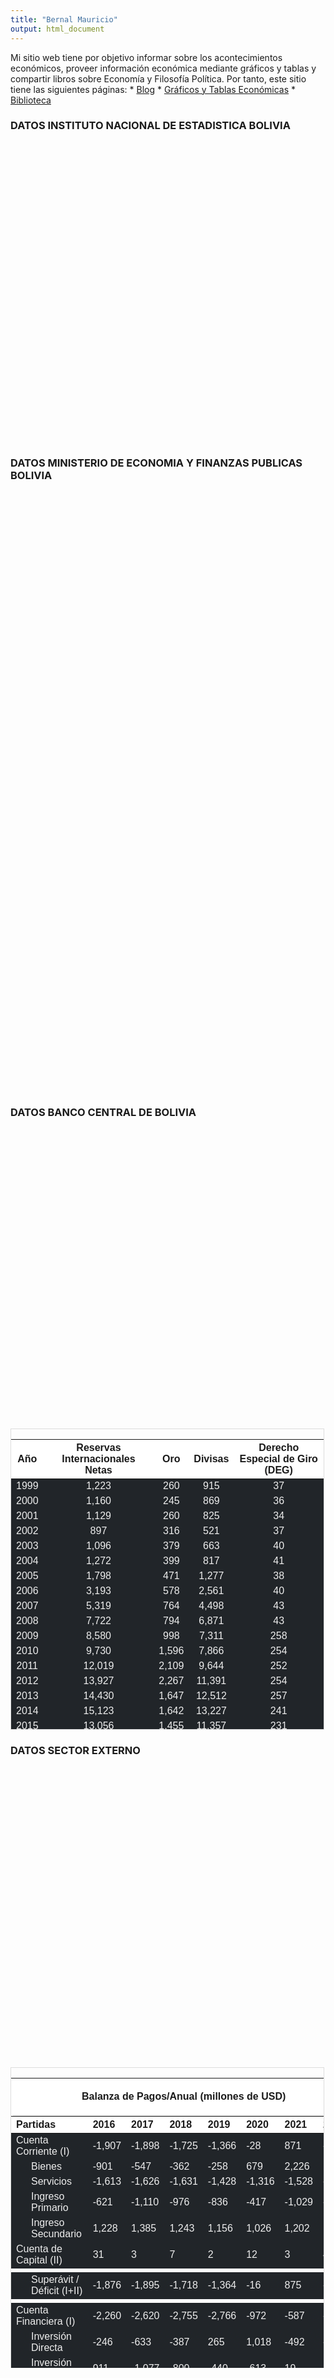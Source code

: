 ```yaml
---
title: "Bernal Mauricio"
output: html_document
---
```


<script src="/rmarkdown-libs/htmlwidgets/htmlwidgets.js"></script>
<script src="/rmarkdown-libs/jquery/jquery.min.js"></script>
<link href="/rmarkdown-libs/dygraphs/dygraph.css" rel="stylesheet" />
<script src="/rmarkdown-libs/dygraphs/dygraph-combined.js"></script>
<script src="/rmarkdown-libs/dygraphs/shapes.js"></script>
<script src="/rmarkdown-libs/moment/moment.js"></script>
<script src="/rmarkdown-libs/moment-timezone/moment-timezone-with-data.js"></script>
<script src="/rmarkdown-libs/moment-fquarter/moment-fquarter.min.js"></script>
<script src="/rmarkdown-libs/dygraphs-binding/dygraphs.js"></script>
<script src="/rmarkdown-libs/Dygraph.Plugins.Crosshair/crosshair.js"></script>
<script src="/rmarkdown-libs/htmlwidgets/htmlwidgets.js"></script>
<script src="/rmarkdown-libs/jquery/jquery.min.js"></script>
<link href="/rmarkdown-libs/dygraphs/dygraph.css" rel="stylesheet" />
<script src="/rmarkdown-libs/dygraphs/dygraph-combined.js"></script>
<script src="/rmarkdown-libs/dygraphs/shapes.js"></script>
<script src="/rmarkdown-libs/moment/moment.js"></script>
<script src="/rmarkdown-libs/moment-timezone/moment-timezone-with-data.js"></script>
<script src="/rmarkdown-libs/moment-fquarter/moment-fquarter.min.js"></script>
<script src="/rmarkdown-libs/dygraphs-binding/dygraphs.js"></script>
<script src="/rmarkdown-libs/Dygraph.Plugins.Crosshair/crosshair.js"></script>
<script src="/rmarkdown-libs/htmlwidgets/htmlwidgets.js"></script>
<script src="/rmarkdown-libs/jquery/jquery.min.js"></script>
<link href="/rmarkdown-libs/dygraphs/dygraph.css" rel="stylesheet" />
<script src="/rmarkdown-libs/dygraphs/dygraph-combined.js"></script>
<script src="/rmarkdown-libs/dygraphs/shapes.js"></script>
<script src="/rmarkdown-libs/moment/moment.js"></script>
<script src="/rmarkdown-libs/moment-timezone/moment-timezone-with-data.js"></script>
<script src="/rmarkdown-libs/moment-fquarter/moment-fquarter.min.js"></script>
<script src="/rmarkdown-libs/dygraphs-binding/dygraphs.js"></script>
<script src="/rmarkdown-libs/Dygraph.Plugins.Crosshair/crosshair.js"></script>
<script src="/rmarkdown-libs/htmlwidgets/htmlwidgets.js"></script>
<script src="/rmarkdown-libs/jquery/jquery.min.js"></script>
<link href="/rmarkdown-libs/dygraphs/dygraph.css" rel="stylesheet" />
<script src="/rmarkdown-libs/dygraphs/dygraph-combined.js"></script>
<script src="/rmarkdown-libs/dygraphs/shapes.js"></script>
<script src="/rmarkdown-libs/moment/moment.js"></script>
<script src="/rmarkdown-libs/moment-timezone/moment-timezone-with-data.js"></script>
<script src="/rmarkdown-libs/moment-fquarter/moment-fquarter.min.js"></script>
<script src="/rmarkdown-libs/dygraphs-binding/dygraphs.js"></script>
<script src="/rmarkdown-libs/Dygraph.Plugins.Crosshair/crosshair.js"></script>
<script src="/rmarkdown-libs/kePrint/kePrint.js"></script>
<link href="/rmarkdown-libs/lightable/lightable.css" rel="stylesheet" />
<script src="/rmarkdown-libs/htmlwidgets/htmlwidgets.js"></script>
<script src="/rmarkdown-libs/jquery/jquery.min.js"></script>
<link href="/rmarkdown-libs/dygraphs/dygraph.css" rel="stylesheet" />
<script src="/rmarkdown-libs/dygraphs/dygraph-combined.js"></script>
<script src="/rmarkdown-libs/dygraphs/shapes.js"></script>
<script src="/rmarkdown-libs/moment/moment.js"></script>
<script src="/rmarkdown-libs/moment-timezone/moment-timezone-with-data.js"></script>
<script src="/rmarkdown-libs/moment-fquarter/moment-fquarter.min.js"></script>
<script src="/rmarkdown-libs/dygraphs-binding/dygraphs.js"></script>
<script src="/rmarkdown-libs/Dygraph.Plugins.Crosshair/crosshair.js"></script>
<script src="/rmarkdown-libs/kePrint/kePrint.js"></script>
<link href="/rmarkdown-libs/lightable/lightable.css" rel="stylesheet" />
<script src="/rmarkdown-libs/htmlwidgets/htmlwidgets.js"></script>
<script src="/rmarkdown-libs/jquery/jquery.min.js"></script>
<link href="/rmarkdown-libs/dygraphs/dygraph.css" rel="stylesheet" />
<script src="/rmarkdown-libs/dygraphs/dygraph-combined.js"></script>
<script src="/rmarkdown-libs/dygraphs/shapes.js"></script>
<script src="/rmarkdown-libs/moment/moment.js"></script>
<script src="/rmarkdown-libs/moment-timezone/moment-timezone-with-data.js"></script>
<script src="/rmarkdown-libs/moment-fquarter/moment-fquarter.min.js"></script>
<script src="/rmarkdown-libs/dygraphs-binding/dygraphs.js"></script>
<script src="/rmarkdown-libs/Dygraph.Plugins.Crosshair/crosshair.js"></script>

Mi sitio web tiene por objetivo informar sobre los acontecimientos económicos, proveer información económica mediante gráficos y tablas y compartir libros sobre Economía y Filosofía Política.
Por tanto, este sitio tiene las siguientes páginas:
\* [Blog](https://hugo-js-bermau.netlify.app/blog/)
\* [Gráficos y Tablas Económicas](https://hugo-js-bermau.netlify.app/graficos/)
\* [Biblioteca](https://hugo-js-bermau.netlify.app/biblioteca/)

### DATOS INSTITUTO NACIONAL DE ESTADISTICA BOLIVIA

<div class="dygraphs html-widget html-fill-item-overflow-hidden html-fill-item" id="htmlwidget-1" style="width:600px;height:480px;"></div>
<script type="application/json" data-for="htmlwidget-1">{"x":{"attrs":{"axes":{"x":{"pixelsPerLabel":60,"drawAxis":true,"drawGrid":false},"y":{"drawAxis":true,"axisLabelFormatter":"function(v){return (v*1).toFixed(0) + '%'}","valueFormatter":"function(v){return (v*1).toFixed(1) + '%'}","gridLineColor":"#4a4a4a"}},"series":{"Producto Interno Bruto":{"axis":"y"}},"title":"Crecimiento del PIB /Anual","labels":["year","Producto Interno Bruto"],"retainDateWindow":false,"colors":["green","green"],"legend":"onmouseover","labelsDivWidth":300,"labelsShowZeroValues":true,"labelsSeparateLines":false,"stackedGraph":true,"fillGraph":false,"fillAlpha":0.15,"stepPlot":false,"drawPoints":false,"pointSize":1,"drawGapEdgePoints":false,"connectSeparatedPoints":false,"strokeWidth":1,"strokeBorderColor":"white","colorValue":0.5,"colorSaturation":1,"includeZero":false,"drawAxesAtZero":false,"logscale":false,"axisTickSize":3,"axisLineColor":"#98918B","axisLineWidth":0.3,"axisLabelColor":"black","axisLabelFontSize":14,"axisLabelWidth":60,"drawGrid":true,"gridLineWidth":0.3,"rightGap":5,"digitsAfterDecimal":2,"labelsKMB":false,"labelsKMG2":false,"labelsUTC":false,"maxNumberWidth":6,"animatedZooms":false,"mobileDisableYTouch":true,"disableZoom":false,"showRangeSelector":true,"rangeSelectorHeight":30,"rangeSelectorPlotFillColor":" #A7B1C4","rangeSelectorPlotStrokeColor":"#808FAB","interactionModel":"Dygraph.Interaction.defaultModel","highlightCircleSize":3,"highlightSeriesBackgroundAlpha":1,"highlightSeriesOpts":[],"hideOverlayOnMouseOut":true},"scale":"yearly","annotations":[],"shadings":[],"events":[],"format":"date","data":[["1989-12-31T00:00:00.000Z","1990-12-31T00:00:00.000Z","1991-12-31T00:00:00.000Z","1992-12-31T00:00:00.000Z","1993-12-31T00:00:00.000Z","1994-12-31T00:00:00.000Z","1995-12-31T00:00:00.000Z","1996-12-31T00:00:00.000Z","1997-12-31T00:00:00.000Z","1998-12-31T00:00:00.000Z","1999-12-31T00:00:00.000Z","2000-12-31T00:00:00.000Z","2001-12-31T00:00:00.000Z","2002-12-31T00:00:00.000Z","2003-12-31T00:00:00.000Z","2004-12-31T00:00:00.000Z","2005-12-31T00:00:00.000Z","2006-12-31T00:00:00.000Z","2007-12-31T00:00:00.000Z","2008-12-31T00:00:00.000Z","2009-12-31T00:00:00.000Z","2010-12-31T00:00:00.000Z","2011-12-31T00:00:00.000Z","2012-12-31T00:00:00.000Z","2013-12-31T00:00:00.000Z","2014-12-31T00:00:00.000Z","2015-12-31T00:00:00.000Z","2016-12-31T00:00:00.000Z","2017-12-31T00:00:00.000Z","2018-12-31T00:00:00.000Z","2019-12-31T00:00:00.000Z","2020-12-31T00:00:00.000Z","2021-12-31T00:00:00.000Z","2022-12-31T00:00:00.000Z"],[3.79012673018546,4.63578742785156,5.26652650784463,1.64649835112229,4.26929628057804,4.66726520846727,4.67827609842815,4.36134207264907,4.95420882852549,5.02935466664398,0.426885374917307,2.50781003055309,1.68380044890539,2.48556655701579,2.71133873199174,4.17329541194607,4.42143313990608,4.79700875343545,4.56438445803449,6.1484978098012,3.35699942996437,4.12672274748644,5.20409230834891,5.12227576703268,6.79601124133491,5.46056967606503,4.85718723239255,4.2639208375443,4.19520630106771,4.22362351118875,2.21670577750368,-8.73788443399135,6.10580422520928,3.47762474212663]],"fixedtz":false,"tzone":"UTC","plugins":{"Crosshair":{"direction":"vertical"}}},"evals":["attrs.axes.y.axisLabelFormatter","attrs.axes.y.valueFormatter","attrs.interactionModel"],"jsHooks":[]}</script>

### DATOS MINISTERIO DE ECONOMIA Y FINANZAS PUBLICAS BOLIVIA

<div class="dygraphs html-widget html-fill-item-overflow-hidden html-fill-item" id="htmlwidget-2" style="width:500px;height:480px;"></div>
<script type="application/json" data-for="htmlwidget-2">{"x":{"attrs":{"axes":{"x":{"pixelsPerLabel":60,"drawAxis":true,"drawGrid":false},"y":{"drawAxis":true,"axisLabelFormatter":"function(d){return d.toString().replace(/\\B(?=(\\d{3})+(?!\\d))/g, \",\");}","valueFormatter":"function(d){return Math.round(d).toString().replace(/\\B(?=(\\d{3})+(?!\\d))/g, \",\");}","gridLineColor":"#4a4a4a"}},"series":{"Egresos Totales":{"axis":"y","fillGraph":false},"Ingresos Totales":{"axis":"y","fillGraph":true}},"title":"Ingresos y Egresos Estatales /Anual (millones de BOB)","labels":["year","Egresos Totales","Ingresos Totales"],"retainDateWindow":false,"colors":["red","green"],"legend":"onmouseover","labelsDivWidth":500,"labelsShowZeroValues":true,"labelsSeparateLines":false,"stackedGraph":false,"fillGraph":false,"fillAlpha":0.15,"stepPlot":false,"drawPoints":false,"pointSize":1,"drawGapEdgePoints":false,"connectSeparatedPoints":false,"strokeWidth":1,"strokeBorderColor":"white","colorValue":0.5,"colorSaturation":1,"includeZero":false,"drawAxesAtZero":false,"logscale":false,"axisTickSize":3,"axisLineColor":"#98918B","axisLineWidth":0.3,"axisLabelColor":"black","axisLabelFontSize":14,"axisLabelWidth":60,"drawGrid":true,"gridLineWidth":0.3,"rightGap":5,"digitsAfterDecimal":2,"labelsKMB":false,"labelsKMG2":false,"labelsUTC":false,"maxNumberWidth":6,"animatedZooms":false,"mobileDisableYTouch":true,"disableZoom":false,"showRangeSelector":true,"rangeSelectorHeight":30,"rangeSelectorPlotFillColor":" #A7B1C4","rangeSelectorPlotStrokeColor":"#808FAB","interactionModel":"Dygraph.Interaction.defaultModel","highlightCircleSize":3,"highlightSeriesBackgroundAlpha":1,"highlightSeriesOpts":[],"hideOverlayOnMouseOut":true},"scale":"yearly","annotations":[],"shadings":[],"events":[],"format":"date","data":[["1990-12-31T00:00:00.000Z","1991-12-31T00:00:00.000Z","1992-12-31T00:00:00.000Z","1993-12-31T00:00:00.000Z","1994-12-31T00:00:00.000Z","1995-12-31T00:00:00.000Z","1996-12-31T00:00:00.000Z","1997-12-31T00:00:00.000Z","1998-12-31T00:00:00.000Z","1999-12-31T00:00:00.000Z","2000-12-31T00:00:00.000Z","2001-12-31T00:00:00.000Z","2002-12-31T00:00:00.000Z","2003-12-31T00:00:00.000Z","2004-12-31T00:00:00.000Z","2005-12-31T00:00:00.000Z","2006-12-31T00:00:00.000Z","2007-12-31T00:00:00.000Z","2008-12-31T00:00:00.000Z","2009-12-31T00:00:00.000Z","2010-12-31T00:00:00.000Z","2011-12-31T00:00:00.000Z","2012-12-31T00:00:00.000Z","2013-12-31T00:00:00.000Z","2014-12-31T00:00:00.000Z","2015-12-31T00:00:00.000Z","2016-12-31T00:00:00.000Z","2017-12-31T00:00:00.000Z","2018-12-31T00:00:00.000Z","2019-12-31T00:00:00.000Z","2020-12-31T00:00:00.000Z","2021-12-31T00:00:00.000Z","2022-12-31T00:00:00.000Z"],[5089.4,6634.1,7887.8,9104.8,10074,11045.83,12155.5965978947,14123.6828341,16832.17675,17375.8795019716,19434.400125,20074.8232722,20716.1049884531,22717.9386080218,23710.36240702,26088.2821442015,31727.785182537,43144.35692716,54478.22036542,56584.0982506283,59256.629276,74232.534993,84702.0382808057,102362.656401542,124946.703287075,124774.074000489,117654.891352342,124561.857717032,130361.705566591,127461.099933505,117567.515966802,125674.292781624,139301.597838412],[4415,5819.6,6927.2,7620.8,9248.6,10463.02,11428.67,12684.905,14653.87,15703.3441257216,17493.454,16406.535,15708.3893779931,17838.0930480918,19850.69520676,24368.1073764,35859.72586053,44929.7211962,58394.4687256,56693.31243591,61572.361588,75614.56758536,87989.99535412,103738.754344546,117277.51707946,109041.38967022,100772.30039662,104283.81684302,107691.49696194,107056.33629852,85491.5871799276,99728.61092366,117727.542368]],"fixedtz":false,"tzone":"UTC","plugins":{"Crosshair":{"direction":"vertical"}}},"evals":["attrs.axes.y.axisLabelFormatter","attrs.axes.y.valueFormatter","attrs.interactionModel"],"jsHooks":[]}</script>
<div class="dygraphs html-widget html-fill-item-overflow-hidden html-fill-item" id="htmlwidget-3" style="width:500px;height:480px;"></div>
<script type="application/json" data-for="htmlwidget-3">{"x":{"attrs":{"axes":{"x":{"pixelsPerLabel":60,"drawAxis":true,"drawGrid":false},"y":{"drawAxis":true,"axisLabelFormatter":"function(d){return d.toString().replace(/\\B(?=(\\d{3})+(?!\\d))/g, \",\");}","valueFormatter":"function(d){return Math.round(d).toString().replace(/\\B(?=(\\d{3})+(?!\\d))/g, \",\");}","gridLineColor":"#4a4a4a"}},"series":{"Superávit / Déficit Corriente":{"axis":"y","plotter":"/**\n * Bar Chart plotter is adapted from http://dygraphs.com/tests/plotters.html\n */\nfunction barSeriesPlotter(e) {\n  var g = e.dygraph;\n  var ctx = e.drawingContext;\n  var points = e.points;\n  var axis = g.attr_(\"axis\", e.setName);\n  var y_bottom = g.toDomYCoord(0, axis == \"y2\" ? 1 : 0);\n\n  ctx.fillStyle = e.color;\n  ctx.strokeStyle = e.color;\n\n  // Find the minimum separation between x-values.\n  // This determines the bar width.\n  var min_sep = Infinity;\n  for (var i = 1; i < points.length; i++) {\n    var sep = points[i].canvasx - points[i - 1].canvasx;\n    if (sep < min_sep) min_sep = sep;\n  }\n  var bar_width = Math.floor(2.0 / 3 * min_sep);\n\n  // Do the actual plotting.\n  for (var i = 0; i < points.length; i++) {\n    var p = points[i];\n    var center_x = p.canvasx;\n\n    ctx.fillRect(center_x - bar_width / 2, p.canvasy,\n      bar_width, y_bottom - p.canvasy);\n\n    ctx.strokeRect(center_x - bar_width / 2, p.canvasy,\n      bar_width, y_bottom - p.canvasy);\n  }\n}\n"},"Superávit / Déficit Total":{"axis":"y","plotter":"/**\n * Bar Chart plotter is adapted from http://dygraphs.com/tests/plotters.html\n */\nfunction barSeriesPlotter(e) {\n  var g = e.dygraph;\n  var ctx = e.drawingContext;\n  var points = e.points;\n  var axis = g.attr_(\"axis\", e.setName);\n  var y_bottom = g.toDomYCoord(0, axis == \"y2\" ? 1 : 0);\n\n  ctx.fillStyle = e.color;\n  ctx.strokeStyle = e.color;\n\n  // Find the minimum separation between x-values.\n  // This determines the bar width.\n  var min_sep = Infinity;\n  for (var i = 1; i < points.length; i++) {\n    var sep = points[i].canvasx - points[i - 1].canvasx;\n    if (sep < min_sep) min_sep = sep;\n  }\n  var bar_width = Math.floor(2.0 / 3 * min_sep);\n\n  // Do the actual plotting.\n  for (var i = 0; i < points.length; i++) {\n    var p = points[i];\n    var center_x = p.canvasx;\n\n    ctx.fillRect(center_x - bar_width / 2, p.canvasy,\n      bar_width, y_bottom - p.canvasy);\n\n    ctx.strokeRect(center_x - bar_width / 2, p.canvasy,\n      bar_width, y_bottom - p.canvasy);\n  }\n}\n"}},"title":"Resultado Fiscal Estatal /Anual (millones de BOB)","labels":["year","Superávit / Déficit Corriente","Superávit / Déficit Total"],"retainDateWindow":false,"colors":["green","red"],"legend":"onmouseover","labelsDivWidth":500,"labelsShowZeroValues":true,"labelsSeparateLines":false,"stackedGraph":false,"fillGraph":false,"fillAlpha":0.15,"stepPlot":false,"drawPoints":false,"pointSize":1,"drawGapEdgePoints":false,"connectSeparatedPoints":false,"strokeWidth":1,"strokeBorderColor":"white","colorValue":0.5,"colorSaturation":1,"includeZero":false,"drawAxesAtZero":false,"logscale":false,"axisTickSize":3,"axisLineColor":"#98918B","axisLineWidth":0.3,"axisLabelColor":"black","axisLabelFontSize":14,"axisLabelWidth":60,"drawGrid":true,"gridLineWidth":0.3,"rightGap":5,"digitsAfterDecimal":2,"labelsKMB":false,"labelsKMG2":false,"labelsUTC":false,"maxNumberWidth":6,"animatedZooms":false,"mobileDisableYTouch":true,"disableZoom":false,"showRangeSelector":true,"rangeSelectorHeight":30,"rangeSelectorPlotFillColor":" #A7B1C4","rangeSelectorPlotStrokeColor":"#808FAB","interactionModel":"Dygraph.Interaction.defaultModel","highlightCircleSize":3,"highlightSeriesBackgroundAlpha":1,"highlightSeriesOpts":[],"hideOverlayOnMouseOut":true},"scale":"yearly","annotations":[],"shadings":[],"events":[],"format":"date","data":[["1990-12-31T00:00:00.000Z","1991-12-31T00:00:00.000Z","1992-12-31T00:00:00.000Z","1993-12-31T00:00:00.000Z","1994-12-31T00:00:00.000Z","1995-12-31T00:00:00.000Z","1996-12-31T00:00:00.000Z","1997-12-31T00:00:00.000Z","1998-12-31T00:00:00.000Z","1999-12-31T00:00:00.000Z","2000-12-31T00:00:00.000Z","2001-12-31T00:00:00.000Z","2002-12-31T00:00:00.000Z","2003-12-31T00:00:00.000Z","2004-12-31T00:00:00.000Z","2005-12-31T00:00:00.000Z","2006-12-31T00:00:00.000Z","2007-12-31T00:00:00.000Z","2008-12-31T00:00:00.000Z","2009-12-31T00:00:00.000Z","2010-12-31T00:00:00.000Z","2011-12-31T00:00:00.000Z","2012-12-31T00:00:00.000Z","2013-12-31T00:00:00.000Z","2014-12-31T00:00:00.000Z","2015-12-31T00:00:00.000Z","2016-12-31T00:00:00.000Z","2017-12-31T00:00:00.000Z","2018-12-31T00:00:00.000Z","2019-12-31T00:00:00.000Z","2020-12-31T00:00:00.000Z","2021-12-31T00:00:00.000Z","2022-12-31T00:00:00.000Z"],[380.9,535.399999999999,655.600000000001,384,993.099999999999,1512.41,1436.28340210526,983.912165900001,448.279250000003,881.58637411,583.771875,-476.4082722,-1512.3473542952,-1640.84083565,648.343194980003,4394.8281717985,11963.152875463,13094.46896784,17621.76246658,14297.1648113717,15475.478003,22120.877203,27290.6127681943,35118.7903774583,35860.4639339254,23652.8019615106,22657.934665658,19312.837424968,13123.1823124088,11026.8370924952,-15404.6967188018,-5119.74407962421,-755.446541412404],[-674.4,-814.500000000001,-960.599999999999,-1484,-825.4,-582.809999999999,-726.926597894739,-1438.7778341,-2178.30675,-1672.53537625,-1940.946125,-3668.2882722,-5007.71561046,-4879.84555993,-3859.66720026,-1720.17476780149,4131.940677993,1785.36426904,3916.24836018,109.2141852817,2315.732312,1382.03259236,3287.95707331428,1376.09794300433,-7669.18620761461,-15732.6843302694,-16882.590955722,-20278.040874012,-22670.2086046512,-20404.7636349848,-32075.9287868742,-25945.6818579642,-21574.0554704124]],"fixedtz":false,"tzone":"UTC","plugins":{"Crosshair":{"direction":"vertical"}}},"evals":["attrs.axes.y.axisLabelFormatter","attrs.axes.y.valueFormatter","attrs.series.Superávit / Déficit Corriente.plotter","attrs.series.Superávit / Déficit Total.plotter","attrs.interactionModel"],"jsHooks":[]}</script>

### DATOS BANCO CENTRAL DE BOLIVIA

<div class="dygraphs html-widget html-fill-item-overflow-hidden html-fill-item" id="htmlwidget-4" style="width:500px;height:480px;"></div>
<script type="application/json" data-for="htmlwidget-4">{"x":{"attrs":{"axes":{"x":{"pixelsPerLabel":60,"drawAxis":true,"drawGrid":false},"y":{"drawAxis":true,"axisLabelFormatter":"function(d){return d.toString().replace(/\\B(?=(\\d{3})+(?!\\d))/g, \",\");}","valueFormatter":"function(d){return Math.round(d).toString().replace(/\\B(?=(\\d{3})+(?!\\d))/g, \",\");}","gridLineColor":"#4a4a4a"}},"series":{"Oro":{"axis":"y","fillGraph":true},"Divisas":{"axis":"y","fillGraph":true},"Derecho Especial de Giro (DEG)":{"axis":"y","fillGraph":true}},"title":"RIN /Mensual-Feb (millones de USD)","labels":["year","Oro","Divisas","Derecho Especial de Giro (DEG)"],"retainDateWindow":false,"colors":["yellow","red","green"],"legend":"onmouseover","labelsDivWidth":500,"labelsShowZeroValues":true,"labelsSeparateLines":false,"stackedGraph":false,"fillGraph":false,"fillAlpha":0.15,"stepPlot":false,"drawPoints":false,"pointSize":1,"drawGapEdgePoints":false,"connectSeparatedPoints":false,"strokeWidth":1,"strokeBorderColor":"white","colorValue":0.5,"colorSaturation":1,"includeZero":false,"drawAxesAtZero":false,"logscale":false,"axisTickSize":3,"axisLineColor":"#98918B","axisLineWidth":0.3,"axisLabelColor":"black","axisLabelFontSize":14,"axisLabelWidth":60,"drawGrid":true,"gridLineWidth":0.3,"rightGap":5,"digitsAfterDecimal":2,"labelsKMB":false,"labelsKMG2":false,"labelsUTC":false,"maxNumberWidth":6,"animatedZooms":false,"mobileDisableYTouch":true,"disableZoom":false,"showRangeSelector":true,"rangeSelectorHeight":30,"rangeSelectorPlotFillColor":" #A7B1C4","rangeSelectorPlotStrokeColor":"#808FAB","interactionModel":"Dygraph.Interaction.defaultModel","highlightCircleSize":3,"highlightSeriesBackgroundAlpha":1,"highlightSeriesOpts":[],"hideOverlayOnMouseOut":true},"scale":"yearly","annotations":[],"shadings":[],"events":[],"format":"date","data":[["1999-12-28T00:00:00.000Z","2000-12-28T00:00:00.000Z","2001-12-28T00:00:00.000Z","2002-12-28T00:00:00.000Z","2003-12-28T00:00:00.000Z","2004-12-28T00:00:00.000Z","2005-12-28T00:00:00.000Z","2006-12-28T00:00:00.000Z","2007-12-28T00:00:00.000Z","2008-12-28T00:00:00.000Z","2009-12-28T00:00:00.000Z","2010-12-28T00:00:00.000Z","2011-12-28T00:00:00.000Z","2012-12-28T00:00:00.000Z","2013-12-28T00:00:00.000Z","2014-12-28T00:00:00.000Z","2015-12-28T00:00:00.000Z","2016-12-28T00:00:00.000Z","2017-12-28T00:00:00.000Z","2018-12-28T00:00:00.000Z","2019-12-28T00:00:00.000Z","2020-12-28T00:00:00.000Z","2021-12-28T00:00:00.000Z","2022-12-28T00:00:00.000Z","2023-02-28T00:00:00.000Z"],[259.963279,244.793,259.602,316.439,379.407,399.387,470.60968285,577.58968255,764.30844847,794.46373916,997.59173995,1596.18997059,2109.07451784,2267.32126012,1647.39959064,1642.31948996,1455.13640027,1594.6515974,1787.10456088,1768.0915319,2093.42383147,2613.46193058,2510.99672134,2518.72974841,2523.31428571429],[915.323746928,869.306,825.322,521.213,663.301,817.348,1276.68453501,2561.22280285,4497.6548017,6871.36296137,7311.34397128,7866.22399065,9643.90504746,11391.4242313,12512.38251189,13226.54841529,11357.4860794,8251.35673016,8199.3202505,6909.45902761,4106.66980893,2386.11888221,1647.68465156,709.18386232,361.397521865889],[37.3842683,35.612,34.298,37.27,40.269,41.254,38.4084916,40.47677532,42.54779423,42.61454638,257.69269602,254.12252944,252.45835442,254.25902001,256.72523954,241.43191058,231.21156453,223.46971511,237.21077129,232.58756957,231.42201705,238.87565247,558.35093365,533.52693944,228.498369671341]],"fixedtz":false,"tzone":"UTC","plugins":{"Crosshair":{"direction":"vertical"}}},"evals":["attrs.axes.y.axisLabelFormatter","attrs.axes.y.valueFormatter","attrs.interactionModel"],"jsHooks":[]}</script>

<div style="border: 1px solid #ddd; padding: 0px; overflow-y: scroll; height:480px; overflow-x: scroll; width:500px; ">

<table class="table lightable-paper" style="margin-left: auto; margin-right: auto; font-family: &quot;Arial Narrow&quot;, arial, helvetica, sans-serif; width: auto !important; margin-left: auto; margin-right: auto;">
<thead>
<tr>
<th style="text-align:center;position: sticky; top:0; background-color: #FFFFFF;position: sticky; top:0; background-color: #FFFFFF;">
Año
</th>
<th style="text-align:center;position: sticky; top:0; background-color: #FFFFFF;position: sticky; top:0; background-color: #FFFFFF;">
Reservas Internacionales Netas
</th>
<th style="text-align:center;position: sticky; top:0; background-color: #FFFFFF;position: sticky; top:0; background-color: #FFFFFF;">
Oro
</th>
<th style="text-align:center;position: sticky; top:0; background-color: #FFFFFF;position: sticky; top:0; background-color: #FFFFFF;">
Divisas
</th>
<th style="text-align:center;position: sticky; top:0; background-color: #FFFFFF;position: sticky; top:0; background-color: #FFFFFF;">
Derecho Especial de Giro (DEG)
</th>
</tr>
</thead>
<tbody>
<tr>
<td style="text-align:center;color: #eee !important;background-color: #212529 !important;">
1999
</td>
<td style="text-align:center;color: #eee !important;background-color: #212529 !important;">
1,223
</td>
<td style="text-align:center;color: #eee !important;background-color: #212529 !important;">
260
</td>
<td style="text-align:center;color: #eee !important;background-color: #212529 !important;">
915
</td>
<td style="text-align:center;color: #eee !important;background-color: #212529 !important;">
37
</td>
</tr>
<tr>
<td style="text-align:center;color: #eee !important;background-color: #212529 !important;">
2000
</td>
<td style="text-align:center;color: #eee !important;background-color: #212529 !important;">
1,160
</td>
<td style="text-align:center;color: #eee !important;background-color: #212529 !important;">
245
</td>
<td style="text-align:center;color: #eee !important;background-color: #212529 !important;">
869
</td>
<td style="text-align:center;color: #eee !important;background-color: #212529 !important;">
36
</td>
</tr>
<tr>
<td style="text-align:center;color: #eee !important;background-color: #212529 !important;">
2001
</td>
<td style="text-align:center;color: #eee !important;background-color: #212529 !important;">
1,129
</td>
<td style="text-align:center;color: #eee !important;background-color: #212529 !important;">
260
</td>
<td style="text-align:center;color: #eee !important;background-color: #212529 !important;">
825
</td>
<td style="text-align:center;color: #eee !important;background-color: #212529 !important;">
34
</td>
</tr>
<tr>
<td style="text-align:center;color: #eee !important;background-color: #212529 !important;">
2002
</td>
<td style="text-align:center;color: #eee !important;background-color: #212529 !important;">
897
</td>
<td style="text-align:center;color: #eee !important;background-color: #212529 !important;">
316
</td>
<td style="text-align:center;color: #eee !important;background-color: #212529 !important;">
521
</td>
<td style="text-align:center;color: #eee !important;background-color: #212529 !important;">
37
</td>
</tr>
<tr>
<td style="text-align:center;color: #eee !important;background-color: #212529 !important;">
2003
</td>
<td style="text-align:center;color: #eee !important;background-color: #212529 !important;">
1,096
</td>
<td style="text-align:center;color: #eee !important;background-color: #212529 !important;">
379
</td>
<td style="text-align:center;color: #eee !important;background-color: #212529 !important;">
663
</td>
<td style="text-align:center;color: #eee !important;background-color: #212529 !important;">
40
</td>
</tr>
<tr>
<td style="text-align:center;color: #eee !important;background-color: #212529 !important;">
2004
</td>
<td style="text-align:center;color: #eee !important;background-color: #212529 !important;">
1,272
</td>
<td style="text-align:center;color: #eee !important;background-color: #212529 !important;">
399
</td>
<td style="text-align:center;color: #eee !important;background-color: #212529 !important;">
817
</td>
<td style="text-align:center;color: #eee !important;background-color: #212529 !important;">
41
</td>
</tr>
<tr>
<td style="text-align:center;color: #eee !important;background-color: #212529 !important;">
2005
</td>
<td style="text-align:center;color: #eee !important;background-color: #212529 !important;">
1,798
</td>
<td style="text-align:center;color: #eee !important;background-color: #212529 !important;">
471
</td>
<td style="text-align:center;color: #eee !important;background-color: #212529 !important;">
1,277
</td>
<td style="text-align:center;color: #eee !important;background-color: #212529 !important;">
38
</td>
</tr>
<tr>
<td style="text-align:center;color: #eee !important;background-color: #212529 !important;">
2006
</td>
<td style="text-align:center;color: #eee !important;background-color: #212529 !important;">
3,193
</td>
<td style="text-align:center;color: #eee !important;background-color: #212529 !important;">
578
</td>
<td style="text-align:center;color: #eee !important;background-color: #212529 !important;">
2,561
</td>
<td style="text-align:center;color: #eee !important;background-color: #212529 !important;">
40
</td>
</tr>
<tr>
<td style="text-align:center;color: #eee !important;background-color: #212529 !important;">
2007
</td>
<td style="text-align:center;color: #eee !important;background-color: #212529 !important;">
5,319
</td>
<td style="text-align:center;color: #eee !important;background-color: #212529 !important;">
764
</td>
<td style="text-align:center;color: #eee !important;background-color: #212529 !important;">
4,498
</td>
<td style="text-align:center;color: #eee !important;background-color: #212529 !important;">
43
</td>
</tr>
<tr>
<td style="text-align:center;color: #eee !important;background-color: #212529 !important;">
2008
</td>
<td style="text-align:center;color: #eee !important;background-color: #212529 !important;">
7,722
</td>
<td style="text-align:center;color: #eee !important;background-color: #212529 !important;">
794
</td>
<td style="text-align:center;color: #eee !important;background-color: #212529 !important;">
6,871
</td>
<td style="text-align:center;color: #eee !important;background-color: #212529 !important;">
43
</td>
</tr>
<tr>
<td style="text-align:center;color: #eee !important;background-color: #212529 !important;">
2009
</td>
<td style="text-align:center;color: #eee !important;background-color: #212529 !important;">
8,580
</td>
<td style="text-align:center;color: #eee !important;background-color: #212529 !important;">
998
</td>
<td style="text-align:center;color: #eee !important;background-color: #212529 !important;">
7,311
</td>
<td style="text-align:center;color: #eee !important;background-color: #212529 !important;">
258
</td>
</tr>
<tr>
<td style="text-align:center;color: #eee !important;background-color: #212529 !important;">
2010
</td>
<td style="text-align:center;color: #eee !important;background-color: #212529 !important;">
9,730
</td>
<td style="text-align:center;color: #eee !important;background-color: #212529 !important;">
1,596
</td>
<td style="text-align:center;color: #eee !important;background-color: #212529 !important;">
7,866
</td>
<td style="text-align:center;color: #eee !important;background-color: #212529 !important;">
254
</td>
</tr>
<tr>
<td style="text-align:center;color: #eee !important;background-color: #212529 !important;">
2011
</td>
<td style="text-align:center;color: #eee !important;background-color: #212529 !important;">
12,019
</td>
<td style="text-align:center;color: #eee !important;background-color: #212529 !important;">
2,109
</td>
<td style="text-align:center;color: #eee !important;background-color: #212529 !important;">
9,644
</td>
<td style="text-align:center;color: #eee !important;background-color: #212529 !important;">
252
</td>
</tr>
<tr>
<td style="text-align:center;color: #eee !important;background-color: #212529 !important;">
2012
</td>
<td style="text-align:center;color: #eee !important;background-color: #212529 !important;">
13,927
</td>
<td style="text-align:center;color: #eee !important;background-color: #212529 !important;">
2,267
</td>
<td style="text-align:center;color: #eee !important;background-color: #212529 !important;">
11,391
</td>
<td style="text-align:center;color: #eee !important;background-color: #212529 !important;">
254
</td>
</tr>
<tr>
<td style="text-align:center;color: #eee !important;background-color: #212529 !important;">
2013
</td>
<td style="text-align:center;color: #eee !important;background-color: #212529 !important;">
14,430
</td>
<td style="text-align:center;color: #eee !important;background-color: #212529 !important;">
1,647
</td>
<td style="text-align:center;color: #eee !important;background-color: #212529 !important;">
12,512
</td>
<td style="text-align:center;color: #eee !important;background-color: #212529 !important;">
257
</td>
</tr>
<tr>
<td style="text-align:center;color: #eee !important;background-color: #212529 !important;">
2014
</td>
<td style="text-align:center;color: #eee !important;background-color: #212529 !important;">
15,123
</td>
<td style="text-align:center;color: #eee !important;background-color: #212529 !important;">
1,642
</td>
<td style="text-align:center;color: #eee !important;background-color: #212529 !important;">
13,227
</td>
<td style="text-align:center;color: #eee !important;background-color: #212529 !important;">
241
</td>
</tr>
<tr>
<td style="text-align:center;color: #eee !important;background-color: #212529 !important;">
2015
</td>
<td style="text-align:center;color: #eee !important;background-color: #212529 !important;">
13,056
</td>
<td style="text-align:center;color: #eee !important;background-color: #212529 !important;">
1,455
</td>
<td style="text-align:center;color: #eee !important;background-color: #212529 !important;">
11,357
</td>
<td style="text-align:center;color: #eee !important;background-color: #212529 !important;">
231
</td>
</tr>
<tr>
<td style="text-align:center;color: #eee !important;background-color: #212529 !important;">
2016
</td>
<td style="text-align:center;color: #eee !important;background-color: #212529 !important;">
10,081
</td>
<td style="text-align:center;color: #eee !important;background-color: #212529 !important;">
1,595
</td>
<td style="text-align:center;color: #eee !important;background-color: #212529 !important;">
8,251
</td>
<td style="text-align:center;color: #eee !important;background-color: #212529 !important;">
223
</td>
</tr>
<tr>
<td style="text-align:center;color: #eee !important;background-color: #212529 !important;">
2017
</td>
<td style="text-align:center;color: #eee !important;background-color: #212529 !important;">
10,261
</td>
<td style="text-align:center;color: #eee !important;background-color: #212529 !important;">
1,787
</td>
<td style="text-align:center;color: #eee !important;background-color: #212529 !important;">
8,199
</td>
<td style="text-align:center;color: #eee !important;background-color: #212529 !important;">
237
</td>
</tr>
<tr>
<td style="text-align:center;color: #eee !important;background-color: #212529 !important;">
2018
</td>
<td style="text-align:center;color: #eee !important;background-color: #212529 !important;">
8,946
</td>
<td style="text-align:center;color: #eee !important;background-color: #212529 !important;">
1,768
</td>
<td style="text-align:center;color: #eee !important;background-color: #212529 !important;">
6,909
</td>
<td style="text-align:center;color: #eee !important;background-color: #212529 !important;">
233
</td>
</tr>
<tr>
<td style="text-align:center;color: #eee !important;background-color: #212529 !important;">
2019
</td>
<td style="text-align:center;color: #eee !important;background-color: #212529 !important;">
6,468
</td>
<td style="text-align:center;color: #eee !important;background-color: #212529 !important;">
2,093
</td>
<td style="text-align:center;color: #eee !important;background-color: #212529 !important;">
4,107
</td>
<td style="text-align:center;color: #eee !important;background-color: #212529 !important;">
231
</td>
</tr>
<tr>
<td style="text-align:center;color: #eee !important;background-color: #212529 !important;">
2020
</td>
<td style="text-align:center;color: #eee !important;background-color: #212529 !important;">
5,276
</td>
<td style="text-align:center;color: #eee !important;background-color: #212529 !important;">
2,613
</td>
<td style="text-align:center;color: #eee !important;background-color: #212529 !important;">
2,386
</td>
<td style="text-align:center;color: #eee !important;background-color: #212529 !important;">
239
</td>
</tr>
<tr>
<td style="text-align:center;color: #eee !important;background-color: #212529 !important;">
2021
</td>
<td style="text-align:center;color: #eee !important;background-color: #212529 !important;">
4,753
</td>
<td style="text-align:center;color: #eee !important;background-color: #212529 !important;">
2,511
</td>
<td style="text-align:center;color: #eee !important;background-color: #212529 !important;">
1,648
</td>
<td style="text-align:center;color: #eee !important;background-color: #212529 !important;">
558
</td>
</tr>
<tr>
<td style="text-align:center;color: #eee !important;background-color: #212529 !important;">
2022
</td>
<td style="text-align:center;color: #eee !important;background-color: #212529 !important;">
3,796
</td>
<td style="text-align:center;color: #eee !important;background-color: #212529 !important;">
2,519
</td>
<td style="text-align:center;color: #eee !important;background-color: #212529 !important;">
709
</td>
<td style="text-align:center;color: #eee !important;background-color: #212529 !important;">
534
</td>
</tr>
<tr>
<td style="text-align:center;color: #eee !important;background-color: #212529 !important;">
2023
</td>
<td style="text-align:center;color: #eee !important;background-color: #212529 !important;">
3,149
</td>
<td style="text-align:center;color: #eee !important;background-color: #212529 !important;">
2,523
</td>
<td style="text-align:center;color: #eee !important;background-color: #212529 !important;">
361
</td>
<td style="text-align:center;color: #eee !important;background-color: #212529 !important;">
228
</td>
</tr>
</tbody>
</table>

</div>

### DATOS SECTOR EXTERNO

<div class="dygraphs html-widget html-fill-item-overflow-hidden html-fill-item" id="htmlwidget-5" style="width:500px;height:480px;"></div>
<script type="application/json" data-for="htmlwidget-5">{"x":{"attrs":{"axes":{"x":{"pixelsPerLabel":60,"drawAxis":true,"drawGrid":false},"y":{"drawAxis":true,"axisLabelFormatter":"function(d){return d.toString().replace(/\\B(?=(\\d{3})+(?!\\d))/g, \",\");}","valueFormatter":"function(d){return Math.round(d).toString().replace(/\\B(?=(\\d{3})+(?!\\d))/g, \",\");}","gridLineColor":"#4a4a4a"}},"series":{"Exportaciones":{"axis":"y","fillGraph":false},"Importaciones":{"axis":"y","fillGraph":false},"Saldo Comercial":{"axis":"y","plotter":"/**\n * Bar Chart plotter is adapted from http://dygraphs.com/tests/plotters.html\n */\nfunction barSeriesPlotter(e) {\n  var g = e.dygraph;\n  var ctx = e.drawingContext;\n  var points = e.points;\n  var axis = g.attr_(\"axis\", e.setName);\n  var y_bottom = g.toDomYCoord(0, axis == \"y2\" ? 1 : 0);\n\n  ctx.fillStyle = e.color;\n  ctx.strokeStyle = e.color;\n\n  // Find the minimum separation between x-values.\n  // This determines the bar width.\n  var min_sep = Infinity;\n  for (var i = 1; i < points.length; i++) {\n    var sep = points[i].canvasx - points[i - 1].canvasx;\n    if (sep < min_sep) min_sep = sep;\n  }\n  var bar_width = Math.floor(2.0 / 3 * min_sep);\n\n  // Do the actual plotting.\n  for (var i = 0; i < points.length; i++) {\n    var p = points[i];\n    var center_x = p.canvasx;\n\n    ctx.fillRect(center_x - bar_width / 2, p.canvasy,\n      bar_width, y_bottom - p.canvasy);\n\n    ctx.strokeRect(center_x - bar_width / 2, p.canvasy,\n      bar_width, y_bottom - p.canvasy);\n  }\n}\n"}},"title":"Saldo Comercial /Anual (millones de USD)","labels":["year","Exportaciones","Importaciones","Saldo Comercial"],"retainDateWindow":false,"colors":["green","yellow","red"],"legend":"onmouseover","labelsDivWidth":500,"labelsShowZeroValues":true,"labelsSeparateLines":false,"stackedGraph":false,"fillGraph":false,"fillAlpha":0.15,"stepPlot":false,"drawPoints":false,"pointSize":1,"drawGapEdgePoints":false,"connectSeparatedPoints":false,"strokeWidth":1,"strokeBorderColor":"white","colorValue":0.5,"colorSaturation":1,"includeZero":false,"drawAxesAtZero":false,"logscale":false,"axisTickSize":3,"axisLineColor":"#98918B","axisLineWidth":0.3,"axisLabelColor":"black","axisLabelFontSize":14,"axisLabelWidth":60,"drawGrid":true,"gridLineWidth":0.3,"rightGap":5,"digitsAfterDecimal":2,"labelsKMB":false,"labelsKMG2":false,"labelsUTC":false,"maxNumberWidth":6,"animatedZooms":false,"mobileDisableYTouch":true,"disableZoom":false,"showRangeSelector":true,"rangeSelectorHeight":30,"rangeSelectorPlotFillColor":" #A7B1C4","rangeSelectorPlotStrokeColor":"#808FAB","interactionModel":"Dygraph.Interaction.defaultModel","highlightCircleSize":3,"highlightSeriesBackgroundAlpha":1,"highlightSeriesOpts":[],"hideOverlayOnMouseOut":true},"scale":"yearly","annotations":[],"shadings":[],"events":[],"format":"date","data":[["1992-12-31T00:00:00.000Z","1993-12-31T00:00:00.000Z","1994-12-31T00:00:00.000Z","1995-12-31T00:00:00.000Z","1996-12-31T00:00:00.000Z","1997-12-31T00:00:00.000Z","1998-12-31T00:00:00.000Z","1999-12-31T00:00:00.000Z","2000-12-31T00:00:00.000Z","2001-12-31T00:00:00.000Z","2002-12-31T00:00:00.000Z","2003-12-31T00:00:00.000Z","2004-12-31T00:00:00.000Z","2005-12-31T00:00:00.000Z","2006-12-31T00:00:00.000Z","2007-12-31T00:00:00.000Z","2008-12-31T00:00:00.000Z","2009-12-31T00:00:00.000Z","2010-12-31T00:00:00.000Z","2011-12-31T00:00:00.000Z","2012-12-31T00:00:00.000Z","2013-12-31T00:00:00.000Z","2014-12-31T00:00:00.000Z","2015-12-31T00:00:00.000Z","2016-12-31T00:00:00.000Z","2017-12-31T00:00:00.000Z","2018-12-31T00:00:00.000Z","2019-12-31T00:00:00.000Z","2020-12-31T00:00:00.000Z","2021-12-31T00:00:00.000Z","2022-12-31T00:00:00.000Z"],[773.837623,808.938524,1124.23155,2058.547096,1295.347271,1272.099059,2275.2236,1405.363547,2593.116645,1352.89291073,1374.888167,1676.56123908,2265.18773808,2948.08381863,4231.91765307,4889.7049216,7058.00810214,5486.40572085,7052.12765426,9215.28023943,11991.13295187,12371.61546903,13034.22024128,8923.11538286,7258.71316857,8367.07852009,9110.35624063,8933.33098837,7092.61769734,11079.78884024,13670.58644584],[1130.496707,1176.945476,1196.34579,2516.671299,1656.614754,1925.733668,4179.973566,2098.113002,3572.638305,1708.269655,1831.969465,1692.06607,1920.42804,2440.067437,2925.768939,3587.951744,5100.167453,4577.379815,5603.873914,7935.745581,8590.086246,9699.045879,10674.100912,9843.078051,8563.810919,9373.688708,10001.911874,9824.369463,6955.26386199998,9618.07380699999,13044.393532],[-356.659084,-368.006952,-72.1142399999999,-458.124203,-361.267483,-653.634608999999,-1904.749966,-692.749455,-979.52166,-355.37674427,-457.081298,-15.50483092,344.759698079999,508.016381629999,1306.14871407,1301.7531776,1957.84064914,909.025905849999,1448.25374026,1279.53465843,3401.04670587,2672.56959003,2360.11932928,-919.962668139999,-1305.09775043,-1006.61018791,-891.555633369976,-891.038474629994,137.353835340024,1461.71503324002,626.192913839993]],"fixedtz":false,"tzone":"UTC","plugins":{"Crosshair":{"direction":"vertical"}}},"evals":["attrs.axes.y.axisLabelFormatter","attrs.axes.y.valueFormatter","attrs.series.Saldo Comercial.plotter","attrs.interactionModel"],"jsHooks":[]}</script>

<div style="border: 1px solid #ddd; padding: 0px; overflow-y: scroll; height:480px; overflow-x: scroll; width:500px; border-bottom: 0;">

<table class="table table-striped lightable-paper" style="margin-left: auto; margin-right: auto; font-family: &quot;Arial Narrow&quot;, arial, helvetica, sans-serif; width: auto !important; margin-left: auto; margin-right: auto;">
<thead>
<tr>
<th style="padding-bottom:0; padding-left:3px;padding-right:3px;text-align: center; position: sticky; top:0; background-color: #FFFFFF;" colspan="8">

<div style="border-bottom: 1px solid #00000020; padding-bottom: 5px; ">

Balanza de Pagos/Anual (millones de USD)

</div>

</th>
</tr>
<tr>
<th style="text-align:left;position: sticky; top:0; background-color: #FFFFFF;position: sticky; top:0; background-color: #FFFFFF;">
Partidas
</th>
<th style="text-align:left;position: sticky; top:0; background-color: #FFFFFF;position: sticky; top:0; background-color: #FFFFFF;">
2016
</th>
<th style="text-align:left;position: sticky; top:0; background-color: #FFFFFF;position: sticky; top:0; background-color: #FFFFFF;">
2017
</th>
<th style="text-align:left;position: sticky; top:0; background-color: #FFFFFF;position: sticky; top:0; background-color: #FFFFFF;">
2018
</th>
<th style="text-align:left;position: sticky; top:0; background-color: #FFFFFF;position: sticky; top:0; background-color: #FFFFFF;">
2019
</th>
<th style="text-align:left;position: sticky; top:0; background-color: #FFFFFF;position: sticky; top:0; background-color: #FFFFFF;">
2020
</th>
<th style="text-align:left;position: sticky; top:0; background-color: #FFFFFF;position: sticky; top:0; background-color: #FFFFFF;">
2021
</th>
<th style="text-align:left;position: sticky; top:0; background-color: #FFFFFF;position: sticky; top:0; background-color: #FFFFFF;">
2022
</th>
</tr>
</thead>
<tbody>
<tr>
<td style="text-align:left;color: #eee !important;background-color: #212529 !important;">
Cuenta Corriente (I)
</td>
<td style="text-align:left;color: #eee !important;background-color: #212529 !important;">
-1,907
</td>
<td style="text-align:left;color: #eee !important;background-color: #212529 !important;">
-1,898
</td>
<td style="text-align:left;color: #eee !important;background-color: #212529 !important;">
-1,725
</td>
<td style="text-align:left;color: #eee !important;background-color: #212529 !important;">
-1,366
</td>
<td style="text-align:left;color: #eee !important;background-color: #212529 !important;">
-28
</td>
<td style="text-align:left;color: #eee !important;background-color: #212529 !important;">
871
</td>
<td style="text-align:left;color: #eee !important;background-color: #212529 !important;">
-152
</td>
</tr>
<tr>
<td style="text-align:left;color: #eee !important;background-color: #212529 !important;padding-left: 2em;" indentlevel="1">
Bienes
</td>
<td style="text-align:left;color: #eee !important;background-color: #212529 !important;">
-901
</td>
<td style="text-align:left;color: #eee !important;background-color: #212529 !important;">
-547
</td>
<td style="text-align:left;color: #eee !important;background-color: #212529 !important;">
-362
</td>
<td style="text-align:left;color: #eee !important;background-color: #212529 !important;">
-258
</td>
<td style="text-align:left;color: #eee !important;background-color: #212529 !important;">
679
</td>
<td style="text-align:left;color: #eee !important;background-color: #212529 !important;">
2,226
</td>
<td style="text-align:left;color: #eee !important;background-color: #212529 !important;">
1,669
</td>
</tr>
<tr>
<td style="text-align:left;color: #eee !important;background-color: #212529 !important;padding-left: 2em;" indentlevel="1">
Servicios
</td>
<td style="text-align:left;color: #eee !important;background-color: #212529 !important;">
-1,613
</td>
<td style="text-align:left;color: #eee !important;background-color: #212529 !important;">
-1,626
</td>
<td style="text-align:left;color: #eee !important;background-color: #212529 !important;">
-1,631
</td>
<td style="text-align:left;color: #eee !important;background-color: #212529 !important;">
-1,428
</td>
<td style="text-align:left;color: #eee !important;background-color: #212529 !important;">
-1,316
</td>
<td style="text-align:left;color: #eee !important;background-color: #212529 !important;">
-1,528
</td>
<td style="text-align:left;color: #eee !important;background-color: #212529 !important;">
-1,786
</td>
</tr>
<tr>
<td style="text-align:left;color: #eee !important;background-color: #212529 !important;padding-left: 2em;" indentlevel="1">
Ingreso Primario
</td>
<td style="text-align:left;color: #eee !important;background-color: #212529 !important;">
-621
</td>
<td style="text-align:left;color: #eee !important;background-color: #212529 !important;">
-1,110
</td>
<td style="text-align:left;color: #eee !important;background-color: #212529 !important;">
-976
</td>
<td style="text-align:left;color: #eee !important;background-color: #212529 !important;">
-836
</td>
<td style="text-align:left;color: #eee !important;background-color: #212529 !important;">
-417
</td>
<td style="text-align:left;color: #eee !important;background-color: #212529 !important;">
-1,029
</td>
<td style="text-align:left;color: #eee !important;background-color: #212529 !important;">
-1,239
</td>
</tr>
<tr>
<td style="text-align:left;color: #eee !important;background-color: #212529 !important;padding-left: 2em;" indentlevel="1">
Ingreso Secundario
</td>
<td style="text-align:left;color: #eee !important;background-color: #212529 !important;">
1,228
</td>
<td style="text-align:left;color: #eee !important;background-color: #212529 !important;">
1,385
</td>
<td style="text-align:left;color: #eee !important;background-color: #212529 !important;">
1,243
</td>
<td style="text-align:left;color: #eee !important;background-color: #212529 !important;">
1,156
</td>
<td style="text-align:left;color: #eee !important;background-color: #212529 !important;">
1,026
</td>
<td style="text-align:left;color: #eee !important;background-color: #212529 !important;">
1,202
</td>
<td style="text-align:left;color: #eee !important;background-color: #212529 !important;">
1,204
</td>
</tr>
<tr>
<td style="text-align:left;color: #eee !important;background-color: #212529 !important;">
Cuenta de Capital (II)
</td>
<td style="text-align:left;color: #eee !important;background-color: #212529 !important;">
31
</td>
<td style="text-align:left;color: #eee !important;background-color: #212529 !important;">
3
</td>
<td style="text-align:left;color: #eee !important;background-color: #212529 !important;">
7
</td>
<td style="text-align:left;color: #eee !important;background-color: #212529 !important;">
2
</td>
<td style="text-align:left;color: #eee !important;background-color: #212529 !important;">
12
</td>
<td style="text-align:left;color: #eee !important;background-color: #212529 !important;">
3
</td>
<td style="text-align:left;color: #eee !important;background-color: #212529 !important;">
4
</td>
</tr>
<tr grouplength="1">
<td colspan="8" style="border-bottom: 1px solid #00000020;">
<strong></strong>
</td>
</tr>
<tr>
<td style="text-align:left;color: #eee !important;background-color: #212529 !important;padding-left: 2em;" indentlevel="1">
Superávit / Déficit (I+II)
</td>
<td style="text-align:left;color: #eee !important;background-color: #212529 !important;">
-1,876
</td>
<td style="text-align:left;color: #eee !important;background-color: #212529 !important;">
-1,895
</td>
<td style="text-align:left;color: #eee !important;background-color: #212529 !important;">
-1,718
</td>
<td style="text-align:left;color: #eee !important;background-color: #212529 !important;">
-1,364
</td>
<td style="text-align:left;color: #eee !important;background-color: #212529 !important;">
-16
</td>
<td style="text-align:left;color: #eee !important;background-color: #212529 !important;">
875
</td>
<td style="text-align:left;color: #eee !important;background-color: #212529 !important;">
-147
</td>
</tr>
<tr grouplength="2">
<td colspan="8" style="border-bottom: 1px solid #00000020;padding-left: 4em;" indentlevel="2">
<strong></strong>
</td>
</tr>
<tr>
<td style="text-align:left;color: #eee !important;background-color: #212529 !important;">
Cuenta Financiera (I)
</td>
<td style="text-align:left;color: #eee !important;background-color: #212529 !important;">
-2,260
</td>
<td style="text-align:left;color: #eee !important;background-color: #212529 !important;">
-2,620
</td>
<td style="text-align:left;color: #eee !important;background-color: #212529 !important;">
-2,755
</td>
<td style="text-align:left;color: #eee !important;background-color: #212529 !important;">
-2,766
</td>
<td style="text-align:left;color: #eee !important;background-color: #212529 !important;">
-972
</td>
<td style="text-align:left;color: #eee !important;background-color: #212529 !important;">
-587
</td>
<td style="text-align:left;color: #eee !important;background-color: #212529 !important;">
-1,597
</td>
</tr>
<tr>
<td style="text-align:left;color: #eee !important;background-color: #212529 !important;padding-left: 2em;" indentlevel="1">
Inversión Directa
</td>
<td style="text-align:left;color: #eee !important;background-color: #212529 !important;">
-246
</td>
<td style="text-align:left;color: #eee !important;background-color: #212529 !important;">
-633
</td>
<td style="text-align:left;color: #eee !important;background-color: #212529 !important;">
-387
</td>
<td style="text-align:left;color: #eee !important;background-color: #212529 !important;">
265
</td>
<td style="text-align:left;color: #eee !important;background-color: #212529 !important;">
1,018
</td>
<td style="text-align:left;color: #eee !important;background-color: #212529 !important;">
-492
</td>
<td style="text-align:left;color: #eee !important;background-color: #212529 !important;">
-310
</td>
</tr>
<tr>
<td style="text-align:left;color: #eee !important;background-color: #212529 !important;padding-left: 2em;" indentlevel="1">
Inversión de cartera
</td>
<td style="text-align:left;color: #eee !important;background-color: #212529 !important;">
911
</td>
<td style="text-align:left;color: #eee !important;background-color: #212529 !important;">
-1,077
</td>
<td style="text-align:left;color: #eee !important;background-color: #212529 !important;">
-800
</td>
<td style="text-align:left;color: #eee !important;background-color: #212529 !important;">
-440
</td>
<td style="text-align:left;color: #eee !important;background-color: #212529 !important;">
-613
</td>
<td style="text-align:left;color: #eee !important;background-color: #212529 !important;">
19
</td>
<td style="text-align:left;color: #eee !important;background-color: #212529 !important;">
-210
</td>
</tr>
<tr>
<td style="text-align:left;color: #eee !important;background-color: #212529 !important;padding-left: 2em;" indentlevel="1">
Derivados Financieros
</td>
<td style="text-align:left;color: #eee !important;background-color: #212529 !important;">
0
</td>
<td style="text-align:left;color: #eee !important;background-color: #212529 !important;">
0
</td>
<td style="text-align:left;color: #eee !important;background-color: #212529 !important;">
0
</td>
<td style="text-align:left;color: #eee !important;background-color: #212529 !important;">
0
</td>
<td style="text-align:left;color: #eee !important;background-color: #212529 !important;">
0
</td>
<td style="text-align:left;color: #eee !important;background-color: #212529 !important;">
4
</td>
<td style="text-align:left;color: #eee !important;background-color: #212529 !important;">
-1
</td>
</tr>
<tr>
<td style="text-align:left;color: #eee !important;background-color: #212529 !important;padding-left: 2em;" indentlevel="1">
Otra inversión
</td>
<td style="text-align:left;color: #eee !important;background-color: #212529 !important;">
122
</td>
<td style="text-align:left;color: #eee !important;background-color: #212529 !important;">
-678
</td>
<td style="text-align:left;color: #eee !important;background-color: #212529 !important;">
-339
</td>
<td style="text-align:left;color: #eee !important;background-color: #212529 !important;">
248
</td>
<td style="text-align:left;color: #eee !important;background-color: #212529 !important;">
375
</td>
<td style="text-align:left;color: #eee !important;background-color: #212529 !important;">
235
</td>
<td style="text-align:left;color: #eee !important;background-color: #212529 !important;">
-213
</td>
</tr>
<tr>
<td style="text-align:left;color: #eee !important;background-color: #212529 !important;padding-left: 2em;" indentlevel="1">
Activos de reserva
</td>
<td style="text-align:left;color: #eee !important;background-color: #212529 !important;">
-3,046
</td>
<td style="text-align:left;color: #eee !important;background-color: #212529 !important;">
-232
</td>
<td style="text-align:left;color: #eee !important;background-color: #212529 !important;">
-1,230
</td>
<td style="text-align:left;color: #eee !important;background-color: #212529 !important;">
-2,839
</td>
<td style="text-align:left;color: #eee !important;background-color: #212529 !important;">
-1,752
</td>
<td style="text-align:left;color: #eee !important;background-color: #212529 !important;">
-354
</td>
<td style="text-align:left;color: #eee !important;background-color: #212529 !important;">
-864
</td>
</tr>
<tr>
<td style="text-align:left;color: #eee !important;background-color: #212529 !important;">
Errores y Omisiones -(II)
</td>
<td style="text-align:left;color: #eee !important;background-color: #212529 !important;">
-384
</td>
<td style="text-align:left;color: #eee !important;background-color: #212529 !important;">
-725
</td>
<td style="text-align:left;color: #eee !important;background-color: #212529 !important;">
-1,037
</td>
<td style="text-align:left;color: #eee !important;background-color: #212529 !important;">
-1,402
</td>
<td style="text-align:left;color: #eee !important;background-color: #212529 !important;">
-955
</td>
<td style="text-align:left;color: #eee !important;background-color: #212529 !important;">
-1,462
</td>
<td style="text-align:left;color: #eee !important;background-color: #212529 !important;">
-1,450
</td>
</tr>
</tbody>
</table>
<tfoot>
<tr>
<td style="padding: 0; " colspan="100%">
<span style="font-style: italic;">Fuente: </span>
</td>
</tr>
<tr>
<td style="padding: 0; " colspan="100%">
<sup></sup> Banco Central de Bolivia (BCB)
</td>
</tr>
</tfoot>

</div>

<div class="dygraphs html-widget html-fill-item-overflow-hidden html-fill-item" id="htmlwidget-6" style="width:500px;height:480px;"></div>
<script type="application/json" data-for="htmlwidget-6">{"x":{"attrs":{"axes":{"x":{"pixelsPerLabel":60,"drawAxis":true,"drawGrid":false},"y":{"drawAxis":true,"axisLabelFormatter":"function(d){return d.toString().replace(/\\B(?=(\\d{3})+(?!\\d))/g, \",\");}","valueFormatter":"function(d){return Math.round(d).toString().replace(/\\B(?=(\\d{3})+(?!\\d))/g, \",\");}","gridLineColor":"#4a4a4a"}},"series":{"Ingreso de Divisas":{"axis":"y","fillGraph":false},"Egreso de Divisas":{"axis":"y","fillGraph":false},"Saldo Divisas":{"axis":"y","plotter":"/**\n * Bar Chart plotter is adapted from http://dygraphs.com/tests/plotters.html\n */\nfunction barSeriesPlotter(e) {\n  var g = e.dygraph;\n  var ctx = e.drawingContext;\n  var points = e.points;\n  var axis = g.attr_(\"axis\", e.setName);\n  var y_bottom = g.toDomYCoord(0, axis == \"y2\" ? 1 : 0);\n\n  ctx.fillStyle = e.color;\n  ctx.strokeStyle = e.color;\n\n  // Find the minimum separation between x-values.\n  // This determines the bar width.\n  var min_sep = Infinity;\n  for (var i = 1; i < points.length; i++) {\n    var sep = points[i].canvasx - points[i - 1].canvasx;\n    if (sep < min_sep) min_sep = sep;\n  }\n  var bar_width = Math.floor(2.0 / 3 * min_sep);\n\n  // Do the actual plotting.\n  for (var i = 0; i < points.length; i++) {\n    var p = points[i];\n    var center_x = p.canvasx;\n\n    ctx.fillRect(center_x - bar_width / 2, p.canvasy,\n      bar_width, y_bottom - p.canvasy);\n\n    ctx.strokeRect(center_x - bar_width / 2, p.canvasy,\n      bar_width, y_bottom - p.canvasy);\n  }\n}\n"}},"title":"Balanza Cambiaria /Anual (millones de USD)","labels":["year","Ingreso de Divisas","Egreso de Divisas","Saldo Divisas"],"retainDateWindow":false,"colors":["green","yellow","red"],"legend":"onmouseover","labelsDivWidth":500,"labelsShowZeroValues":true,"labelsSeparateLines":false,"stackedGraph":false,"fillGraph":false,"fillAlpha":0.15,"stepPlot":false,"drawPoints":false,"pointSize":1,"drawGapEdgePoints":false,"connectSeparatedPoints":false,"strokeWidth":1,"strokeBorderColor":"white","colorValue":0.5,"colorSaturation":1,"includeZero":false,"drawAxesAtZero":false,"logscale":false,"axisTickSize":3,"axisLineColor":"#98918B","axisLineWidth":0.3,"axisLabelColor":"black","axisLabelFontSize":14,"axisLabelWidth":60,"drawGrid":true,"gridLineWidth":0.3,"rightGap":5,"digitsAfterDecimal":2,"labelsKMB":false,"labelsKMG2":false,"labelsUTC":false,"maxNumberWidth":6,"animatedZooms":false,"mobileDisableYTouch":true,"disableZoom":false,"showRangeSelector":true,"rangeSelectorHeight":30,"rangeSelectorPlotFillColor":" #A7B1C4","rangeSelectorPlotStrokeColor":"#808FAB","interactionModel":"Dygraph.Interaction.defaultModel","highlightCircleSize":3,"highlightSeriesBackgroundAlpha":1,"highlightSeriesOpts":[],"hideOverlayOnMouseOut":true},"scale":"yearly","annotations":[],"shadings":[],"events":[],"format":"date","data":[["1990-12-31T00:00:00.000Z","1991-12-31T00:00:00.000Z","1992-12-31T00:00:00.000Z","1993-12-31T00:00:00.000Z","1994-12-31T00:00:00.000Z","1995-12-31T00:00:00.000Z","1996-12-31T00:00:00.000Z","1997-12-31T00:00:00.000Z","1998-12-31T00:00:00.000Z","1999-12-31T00:00:00.000Z","2000-12-31T00:00:00.000Z","2001-12-31T00:00:00.000Z","2002-12-31T00:00:00.000Z","2003-12-31T00:00:00.000Z","2004-12-31T00:00:00.000Z","2005-12-31T00:00:00.000Z","2006-12-31T00:00:00.000Z","2007-12-31T00:00:00.000Z","2008-12-31T00:00:00.000Z","2009-12-31T00:00:00.000Z","2010-12-31T00:00:00.000Z","2011-12-31T00:00:00.000Z","2012-12-31T00:00:00.000Z","2013-12-31T00:00:00.000Z","2014-12-31T00:00:00.000Z","2015-12-31T00:00:00.000Z","2016-12-31T00:00:00.000Z","2017-12-31T00:00:00.000Z","2018-12-31T00:00:00.000Z","2019-12-31T00:00:00.000Z","2020-12-31T00:00:00.000Z","2021-12-31T00:00:00.000Z","2022-12-31T00:00:00.000Z"],[1933.3,1764.6,1473.8,1661.1,1787.7,2394.6,3778,5110.82,3244.4999995,1887.88,1684.3,1457.38,1910.17,1918.7,1674.2,2147.4922445834,2959.59195945762,3678.28104859258,4918.58637198622,3797.44344126036,4747.0335811833,6182.92707543444,7093.99676759,8129.19552158167,8134.0422766405,6942.1432848732,4563.44918174,7055.02109788,5844.41707119,5761.84671903301,5785.80553243027,7541.98630256548,10365.86482997],[1892.4,1786.6,1434.1,1570.4,1608,2257.3,3461.8,5025.06,3459.6999995,1861.07,1730.28,1501.39,2214.31,1776.6,1520.2,1688.1124561797,1675.09230656787,1741.84103367352,2544.7466369036,3357.48116587418,4192.13772768592,4405.2090888543,5346.47454775714,7008.23715104282,7419.87194935,8811.20562201337,7669.58031262957,7107.05906144,7134.27435504,8564.63811939687,7506.2857412366,8280.42053321064,11304.3661076],[40.8,-22,39.7,90.6999999999998,179.7,137.3,316.2,85.7600000000002,-215.2,26.8099999999997,-45.9800000000005,-44.01,-304.14,142.1,154,459.3797884037,1284.49965288974,1936.44001491907,2373.83973508261,439.962275386183,554.895853497386,1777.71798658013,1747.52221983286,1120.95837053884,714.170327290495,-1869.06233714017,-3106.13113088957,-52.0379635600011,-1289.85728385,-2802.79140036386,-1720.48020880633,-738.434230645158,-938.501277630001]],"fixedtz":false,"tzone":"UTC","plugins":{"Crosshair":{"direction":"vertical"}}},"evals":["attrs.axes.y.axisLabelFormatter","attrs.axes.y.valueFormatter","attrs.series.Saldo Divisas.plotter","attrs.interactionModel"],"jsHooks":[]}</script>
